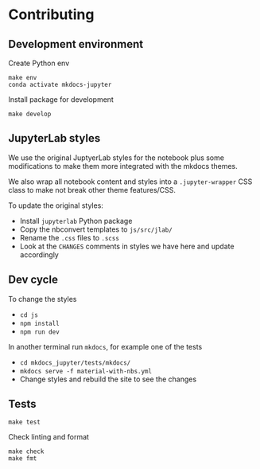 # Contributing

## Development environment

Create Python env

```
make env
conda activate mkdocs-jupyter
```

Install package for development

```
make develop
```

## JupyterLab styles

We use the original JuptyerLab styles for the notebook plus some modifications
to make them more integrated with the mkdocs themes.

We also wrap all notebook content and styles into a `.jupyter-wrapper` CSS class
to make not break other theme features/CSS.

To update the original styles:

-   Install `jupyterlab` Python package
-   Copy the nbconvert templates to `js/src/jlab/`
-   Rename the `.css` files to `.scss`
-   Look at the `CHANGES` comments in styles we have here and update accordingly

## Dev cycle

To change the styles

-   `cd js`
-   `npm install`
-   `npm run dev`

In another terminal run `mkdocs`, for example one of the tests

-   `cd mkdocs_jupyter/tests/mkdocs/`
-   `mkdocs serve -f material-with-nbs.yml`
-   Change styles and rebuild the site to see the changes

## Tests

```
make test
```

Check linting and format

```
make check
make fmt
```
